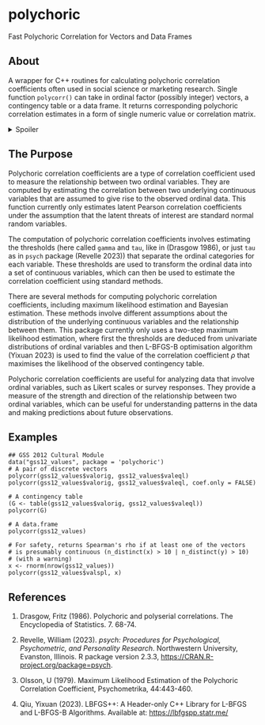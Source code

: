 # polychoric
Fast Polychoric Correlation for Vectors and Data Frames

## About
A wrapper for C++ routines for calculating polychoric correlation coefficients often used in social science or marketing research. Single function `polycorr()` can take in ordinal factor (possibly integer) vectors, a contingency table or a data frame. It returns corresponding polychoric correlation estimates in a form of single numeric value or correlation matrix.

<details>
  <summary>Spoiler</summary>
  
  *Pathetic amateurish craftsmanship*
 </details>
  
## The Purpose
Polychoric correlation coefficients are a type of correlation coefficient used to measure the relationship between two ordinal variables. They are computed by estimating the correlation between two underlying continuous variables that are assumed to give rise to the observed ordinal data. This function currently only estimates latent Pearson correlation coefficients under the assumption that the latent threats of interest are standard normal random variables.

The computation of polychoric correlation coefficients involves estimating the thresholds (here called `gamma` and `tau`, like in (Drasgow 1986), or just `tau` as in `psych` package (Revelle 2023)) that separate the ordinal categories for each variable. These thresholds are used to transform the ordinal data into a set of continuous variables, which can then be used to estimate the correlation coefficient using standard methods.

There are several methods for computing polychoric correlation coefficients, including maximum likelihood estimation and Bayesian estimation. These methods involve different assumptions about the distribution of the underlying continuous variables and the relationship between them. This package currently only uses a two-step maximum likelihood estimation, where first the thresholds are deduced from univariate distributions of ordinal variables and then L-BFGS-B optimisation algorithm (Yixuan 2023) is used to find the value of the correlation coefficient $\rho$ that maximises the likelihood of the observed contingency table.

Polychoric correlation coefficients are useful for analyzing data that involve ordinal variables, such as Likert scales or survey responses. They provide a measure of the strength and direction of the relationship between two ordinal variables, which can be useful for understanding patterns in the data and making predictions about future observations.

## Examples

```
## GSS 2012 Cultural Module
data("gss12_values", package = 'polychoric')
# A pair of discrete vectors
polycorr(gss12_values$valorig, gss12_values$valeql)
polycorr(gss12_values$valorig, gss12_values$valeql, coef.only = FALSE)

# A contingency table
(G <- table(gss12_values$valorig, gss12_values$valeql))
polycorr(G)

# A data.frame
polycorr(gss12_values)

# For safety, returns Spearman's rho if at least one of the vectors
# is presumably continuous (n_distinct(x) > 10 | n_distinct(y) > 10)
# (with a warning)
x <- rnorm(nrow(gss12_values))
polycorr(gss12_values$valspl, x)
```

## References
1. Drasgow, Fritz (1986). Polychoric and polyserial correlations. The Encyclopedia of Statistics. 7. 68-74.

2. Revelle, William (2023). _psych: Procedures for Psychological, Psychometric, and Personality Research_. Northwestern University, Evanston, Illinois. R package version 2.3.3, <https://CRAN.R-project.org/package=psych>.

3. Olsson, U (1979). Maximum Likelihood Estimation of the Polychoric Correlation Coefficient, Psychometrika, 44:443-460.

4. Qiu, Yixuan (2023). LBFGS++: A Header-only C++ Library for L-BFGS and L-BFGS-B Algorithms. Available at: https://lbfgspp.statr.me/
